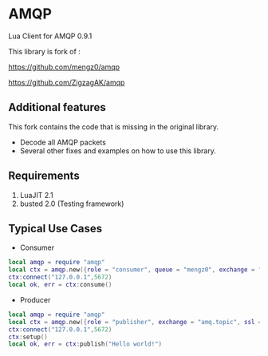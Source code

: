 # AMQP
Lua Client for AMQP 0.9.1

This library is fork of : 

https://github.com/mengz0/amqp

https://github.com/ZigzagAK/amqp

## Additional features
This fork contains the code that is missing in the original library.
* Decode all AMQP packets
* Several other fixes and examples on how to use this library.

## Requirements
1. LuaJIT 2.1
2. busted 2.0 (Testing framework)

## Typical Use Cases

+ Consumer

```lua
local amqp = require "amqp"
local ctx = amqp.new({role = "consumer", queue = "mengz0", exchange = "amq.topic", ssl = false, user = "guest", password = "guest"})
ctx:connect("127.0.0.1",5672)
local ok, err = ctx:consume()
```

+ Producer

```lua
local amqp = require "amqp"
local ctx = amqp.new({role = "publisher", exchange = "amq.topic", ssl = false, user = "guest", password = "guest"})
ctx:connect("127.0.0.1",5672)
ctx:setup()
local ok, err = ctx:publish("Hello world!")
```
